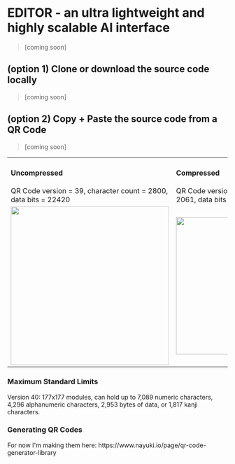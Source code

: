 <h1>EDITOR - an ultra lightweight and highly scalable AI interface</h1>
<blockquote>[coming soon]</blockquote>

<h2>(option 1) Clone or download the source code locally</h2>
<blockquote>[coming soon]</blockquote>

<h2>(option 2) Copy + Paste the source code from a QR Code</h2>
<blockquote>[coming soon]</blockquote>
<table>
  <tr>
    <td>
      <h4>Uncompressed</h4>
      <div>QR Code version = 39, character count = 2800, data bits = 22420</div>
    </td>
    <td>
      <h4>Compressed</h4>
      <div>QR Code version = 33, character count = 2061, data bits = 16508</div>
    </td>
  </tr>
  <tr>
    <td>
      <img src="https://github.com/user-attachments/assets/ee7698f1-fa34-4692-b6f9-5a3d75e3d227" width=362>
    </td>
    <td>
      <img src="https://github.com/user-attachments/assets/134eb4a5-a8d7-45e5-827d-70228cab73e1" width=314>
    </td> 
  </tr>
</table>

<h3>Maximum Standard Limits</h3>
Version 40: 177x177 modules, can hold up to 7,089 numeric characters, 4,296 alphanumeric characters, 2,953 bytes of data, or 1,817 kanji characters.

<h3>Generating QR Codes</h3>
For now I'm making them here: https://www.nayuki.io/page/qr-code-generator-library
